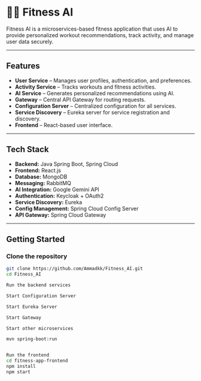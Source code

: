 # 🏋️‍♂️ Fitness AI

Fitness AI is a microservices-based fitness application that uses AI to provide personalized workout recommendations, track activity, and manage user data securely.

---

## Features
- **User Service** – Manages user profiles, authentication, and preferences.
- **Activity Service** – Tracks workouts and fitness activities.
- **AI Service** – Generates personalized recommendations using AI.
- **Gateway** – Central API Gateway for routing requests.
- **Configuration Server** – Centralized configuration for all services.
- **Service Discovery** – Eureka server for service registration and discovery.
- **Frontend** – React-based user interface.

---

## Tech Stack
- **Backend:** Java Spring Boot, Spring Cloud
- **Frontend:** React.js
- **Database:** MongoDB
- **Messaging:** RabbitMQ
- **AI Integration:** Google Gemini API
- **Authentication:** Keycloak + OAuth2
- **Service Discovery:** Eureka
- **Config Management:** Spring Cloud Config Server
- **API Gateway:** Spring Cloud Gateway

---

## Getting Started

###  Clone the repository
```bash
git clone https://github.com/Ammadkk/Fitness_AI.git
cd Fitness_AI

Run the backend services

Start Configuration Server

Start Eureka Server

Start Gateway

Start other microservices

mvn spring-boot:run


Run the frontend
cd fitness-app-frontend
npm install
npm start
